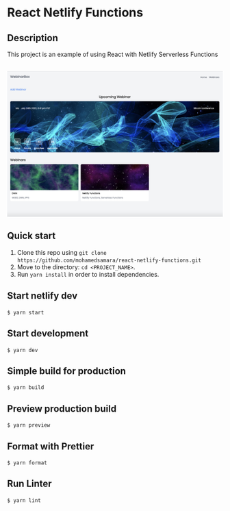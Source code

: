 # React Netlify Functions

## Description

This project is an example of using React with Netlify Serverless Functions

<br />
<img src='public/images/ui.png'/>
<br />

## Quick start

1.  Clone this repo using `git clone https://github.com/mohamedsamara/react-netlify-functions.git`
2.  Move to the directory: `cd <PROJECT_NAME>`.<br />
3.  Run `yarn install` in order to install dependencies.<br />

## Start netlify dev

```
$ yarn start
```

## Start development

```
$ yarn dev
```

## Simple build for production

```
$ yarn build
```

## Preview production build

```
$ yarn preview
```

## Format with Prettier

```
$ yarn format
```

## Run Linter

```
$ yarn lint
```
